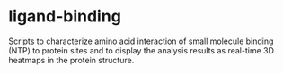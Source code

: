 # ligand-binding
Scripts to characterize amino acid interaction of small molecule binding (NTP) to protein sites and to display the analysis results as real-time 3D heatmaps in the protein structure.
